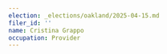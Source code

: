 ```yaml
---
election: _elections/oakland/2025-04-15.md
filer_id: ''
name: Cristina Grappo
occupation: Provider
---
```

